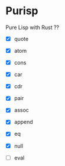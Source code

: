 # Purisp

Pure Lisp with Rust ??

- [x] quote
- [x] atom
- [x] cons
- [x] car
- [x] cdr
- [x] pair
- [x] assoc
- [x] append
- [x] eq
- [x] null
- [ ] eval

